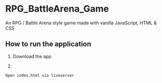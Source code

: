 # RPG_BattleArena_Game
An RPG / Battle Arena style game made with vanilla JavaScript, HTML &amp; CSS

## How to run the application

1. Download the app

2.
```shell
Open index.html via liveserver
```
